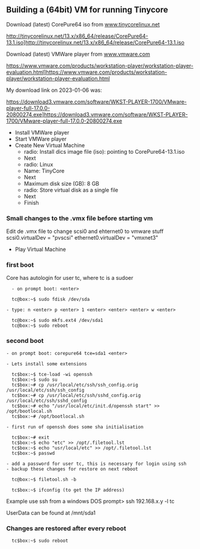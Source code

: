 ## Building a (64bit) VM for running Tinycore

Download (latest) CorePure64 iso from www.tinycorelinux.net

http://tinycorelinux.net/13.x/x86_64/release/CorePure64-13.1.iso]http://tinycorelinux.net/13.x/x86_64/release/CorePure64-13.1.iso

Download (latest) VMWare player from www.vmware.com

https://www.vmware.com/products/workstation-player/workstation-player-evaluation.html]https://www.vmware.com/products/workstation-player/workstation-player-evaluation.html

My download link on 2023-01-06 was:

https://download3.vmware.com/software/WKST-PLAYER-1700/VMware-player-full-17.0.0-20800274.exe]https://download3.vmware.com/software/WKST-PLAYER-1700/VMware-player-full-17.0.0-20800274.exe

- Install VMWare player
- Start VMWare player
- Create New Virtual Machine
  - radio: Install dics image file (iso): pointing to CorePure64-13.1.iso
  - Next
  - radio: Linux
  - Name: TinyCore
  - Next
  - Maximum disk size (GB): 8 GB
  - radio: Store virtual disk as a single file
  - Next
  - Finish

### Small changes to the .vmx file before starting vm
Edit de .vmx file to change scsi0 and ehternet0 to vmware stuff
scsi0.virtualDev = "pvscsi"
ethernet0.virtualDev = "vmxnet3"
  
  - Play Virtual Machine
 
### first boot

Core has autologin for user tc, where tc is a sudoer

```
  - on prompt boot: <enter>

  tc@box:~$ sudo fdisk /dev/sda

- type: n <enter> p <enter> 1 <enter> <enter> <enter> w <enter>

  tc@box:~$ sudo mkfs.ext4 /dev/sda1
  tc@box:~$ sudo reboot
```

### second boot
 
```
- on prompt boot: corepure64 tce=sda1 <enter>

- Lets install some extensions

  tc$box:~$ tce-load -wi openssh
  tc$box:~$ sudo su
  tc$box:~# cp /usr/local/etc/ssh/ssh_config.orig /usr/local/etc/ssh/ssh_config
  tc$box:~# cp /usr/local/etc/ssh/sshd_config.orig /usr/local/etc/ssh/sshd_config
  tc$box:~# echo "/usr/local/etc/init.d/openssh start" >> /opt/bootlocal.sh
  tc$box:~# /opt/bootlocal.sh

- first run of openssh does some sha initialisation

  tc$box:~# exit
  tc$box:~$ echo "etc" >> /opt/.filetool.lst
  tc$box:~$ echo "usr/local/etc" >> /opt/.filetool.lst
  tc$box:~$ passwd

- add a password for user tc, this is necessary for login using ssh
- backup these changes for restore on next reboot

  tc@box:~$ filetool.sh -b

  tc$box:~$ ifconfig (to get the IP address)
```

Example use ssh from a windows DOS prompt> ssh 192.168.x.y -l tc

UserData can be found at /mnt/sda1

### Changes are restored after every reboot
```
  tc$box:~$ sudo reboot
```


